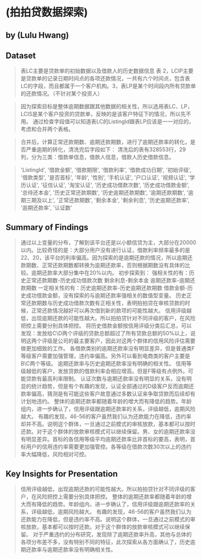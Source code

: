 # (拍拍贷数据探索)
## by (Lulu Hwang)


## Dataset

> 表LC主要是贷款单的初始数据以及借款人的历史数据信息 表 2，LCIP主要是贷款单的记录日期时间点的各项还款情况，一共有六个时间点，包含表LC的字段，而且都属于一个客户机构。3，表LP是某个时间段内所有贷款单的还款情况。（不针对某个投资人）

> 因为探索目标是整体逾期数据跟其他数据的相关性，所以选用表LC、LP，LCIS是某个客户投资的贷款单，反映的是该客户特征下的情况，所以先不用。 通过检查字段值可以知道表LC的ListingId跟表LP应该是一一对应的，考虑和合并两个表格。

> 合并后，计算正常还款期数、逾期还款期数，进行了逾期还款率的转化，是否严重逾期的转化，清洗完后字段如下：
清洗后的表有328553行，29列，分为三类：借款单信息，借款人信息，借款人历史借款信息。

> 'ListingId', '借款金额', '借款期限', '借款利率', '借款成功日期', '初始评级', '借款类型', '是否首标', '年龄', '性别', '手机认证', '户口认证', '视频认证', '学历认证', '征信认证', '淘宝认证', '历史成功借款次数', '历史成功借款金额', '总待还本金', '历史正常还款期数', '历史逾期还款期数', '逾期还款期数', '逾期三期及以上', '正常还款期数', '剩余本金', '剩余利息', '历史逾期还款率', '逾期还款率', '认证数'

## Summary of Findings

> 通过以上变量的分布，了解到该平台还是以小额信贷为主，大部分在20000以内。比较奇怪的是：大部分用户没有进行认证，借款利率频率最多的是22、20，该平台的利率偏高。因为探索的是逾期还款的情况，所以逾期还款期数、正常还款期数都转换为逾期还款率，否则根据期数没有具体的比较。逾期还款率大部分集中在20%以内。
>初步探索到： 强相关性的有：历史正常还款期数-历史成功借款次数 剩余利息-剩余本金 逾期还款率-逾期还款期数 一定相关性的有：历史逾期还款率-历史逾期还款期数 借款金额-历史成功借款金额，没有探索的与逾期还款率强相关的数值型变量。
>历史正常还款期数与历史成功借款次数有正相关性，表明拍拍贷在审核贷款的时候，正常还款情况越好可以再次借到新的款项的可能性越大。
>信用评级越低，出现逾期还款的可能性越大。所以拍拍贷针对不同评级的客户，在风险把控上需要分别具体把控。
>将历史借款金额按信用评级分类后汇总，可以发现：发放给C\D两个评级的贷款总额超过了所有贷款总额的50%以上，说明这两个评级是公司的最主要客户，因此对这两个群体的信用风险评估需要做更加细致的工作。
>各借款类别的逾期还款率没有明显差异，但是普通类F等级客户需要加强管理，违约率偏高。另外可以看到电商类的客户主要是B\C两个等级。
>逾期还款率与历史逾期还款率没有明确的相关性。
>信用等级越低的客户，发放贷款的借款利率会相应增高。但是F等级有点例外。可能贷款有最高利率限制。
>认证次数与逾期还款率没有明显的关系，没有明显的统计趋势，但是有个有趣的发现，认证全部通过的D级客户反而逾期还款率偏高，猜测是有可能这些客户故意通过多数认证来争取贷款而后续却有计划地违约。
>整体的逾期还款率都随着年龄的增大而有降低的趋势。年龄组内，进一步确认了，信用评级跟逾期还款率的关系，评级越低，逾期风险越大。 有趣的发现，46-56的客户虽然我们认为还款能力在降低，违约率却并不高。说明这个群体，一旦通过之前模式的审核放款，基本都可以按时还款。对于这个群体的放款审核模式可以继续保留。男、女的逾期还款率没有明显差异。首标的各信用等级平均逾期还款率比非首标的要高，表明，首标用户的信用违约率需要更加强管控。各等级在借款次数30次以上的违约率大幅降低，风险相对可控。

## Key Insights for Presentation

> 信用评级越低，出现逾期还款的可能性越大。所以拍拍贷针对不同评级的客户，在风险把控上需要分别具体把控。
>整体的逾期还款率都随着年龄的增大而有降低的趋势。年龄组内，进一步确认了，信用评级跟逾期还款率的关系，评级越低，逾期风险越大。 有趣的发现，46-56的客户虽然我们认为还款能力在降低，但是违约率不高。说明这个群体，一旦通过之前模式的审核放款，基本都可以按时还款。对于这个群体的放款审核模式可以继续保留。
>对于严重违约的分布研究，发现除了逾期还款率升高，其他与总体的各项分布差不多，没有特别不同的特征，此次探索从各方面确认了，历史逾期还款率与逾期还款率没有明确相关性。
